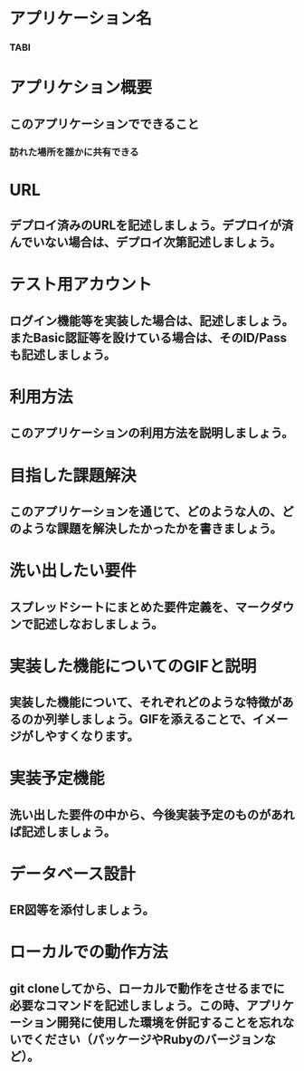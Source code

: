 # アプリケーション名
### TABI
# アプリケション概要
## このアプリケーションでできること
### 訪れた場所を誰かに共有できる
# URL
## デプロイ済みのURLを記述しましょう。デプロイが済んでいない場合は、デプロイ次第記述しましょう。
# テスト用アカウント
## ログイン機能等を実装した場合は、記述しましょう。またBasic認証等を設けている場合は、そのID/Passも記述しましょう。
# 利用方法
## このアプリケーションの利用方法を説明しましょう。
# 目指した課題解決
## このアプリケーションを通じて、どのような人の、どのような課題を解決したかったかを書きましょう。
# 洗い出したい要件
## スプレッドシートにまとめた要件定義を、マークダウンで記述しなおしましょう。
# 実装した機能についてのGIFと説明
## 実装した機能について、それぞれどのような特徴があるのか列挙しましょう。GIFを添えることで、イメージがしやすくなります。
# 実装予定機能
## 洗い出した要件の中から、今後実装予定のものがあれば記述しましょう。
# データベース設計
## ER図等を添付しましょう。
# ローカルでの動作方法
## git cloneしてから、ローカルで動作をさせるまでに必要なコマンドを記述しましょう。この時、アプリケーション開発に使用した環境を併記することを忘れないでください（パッケージやRubyのバージョンなど）。